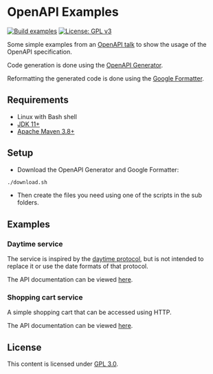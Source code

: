 # OpenAPI Examples

[![Build examples](https://github.com/sfuhrm/openapi-examples/actions/workflows/generate.yml/badge.svg)](https://github.com/sfuhrm/openapi-examples/actions/workflows/generate.yml)
[![License: GPL v3](https://img.shields.io/badge/License-GPLv3-blue.svg)](https://www.gnu.org/licenses/gpl-3.0)

Some simple examples from an [OpenAPI talk](https://techup.ionos.de/) to show the usage of the OpenAPI specification.

Code generation is done using the [OpenAPI Generator](https://github.com/OpenAPITools/openapi-generator).

Reformatting the generated code is done using the
[Google Formatter](https://github.com/google/google-java-format/).

## Requirements

* Linux with Bash shell
* [JDK 11+](https://adoptopenjdk.net/)
* [Apache Maven 3.8+](https://maven.apache.org/download.cgi)

## Setup

* Download the OpenAPI Generator and Google Formatter:

```bash
./download.sh
```

* Then create the files you need using one of the scripts
  in the sub folders.

## Examples

### Daytime service

The service is inspired by the [daytime protocol](https://en.wikipedia.org/wiki/Daytime_Protocol),
but is not intended to replace it or use the date formats of that protocol.

The API documentation can be viewed [here](https://app.swaggerhub.com/apis-docs/sfuhrm.de/Daytime/0.0.3).

### Shopping cart service

A simple shopping cart that can be accessed using HTTP.

The API documentation can be viewed [here](https://app.swaggerhub.com/apis-docs/sfuhrm.de/ShoppingCart/0.1.0).

## License

This content is licensed under [GPL 3.0](LICENSE.txt).
